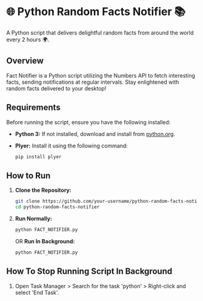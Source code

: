# 🌐 Python Random Facts Notifier 📚

A Python script that delivers delightful random facts from around the world every 2 hours 🌍.

## Overview

Fact Notifier is a Python script utilizing the Numbers API to fetch interesting facts, sending notifications at regular intervals. Stay enlightened with random facts delivered to your desktop!

## Requirements

Before running the script, ensure you have the following installed:

- **Python 3:** If not installed, download and install from [python.org](https://www.python.org/downloads/).
- **Plyer:** Install it using the following command:

    ```bash
    pip install plyer
    ```

## How to Run

1. **Clone the Repository:**
   ```bash
   git clone https://github.com/your-username/python-random-facts-notifier.git
   cd python-random-facts-notifier
   ```
2. **Run Normally:**
   ```bash
   python FACT_NOTIFIER.py
   ```

   OR
   **Run In Background:**
   ```bash
   python FACT_NOTIFIER.py
   ```

## How To Stop Running Script In Background

1. Open Task Manager > Search for the task 'python' > Right-click and select 'End Task'.
